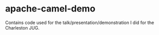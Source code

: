 apache-camel-demo
=================

Contains code used for the talk/presentation/demonstration I did for the Charleston JUG.
